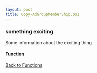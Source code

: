 ```yaml
---
layout: post
title: Copy-AdGroupMemberShip.ps1
---
```


### something exciting

Some information about the exciting thing

#### Function

<script src="https://gist-it.appspot.com/github.com/BanterBoy/scripts-blog/blob/master/PowerShell/functions/activeDirectory/Copy-AdGroupMemberShip.ps1"></script>

<a href="/menu/_pages/functions.html">Back to Functions</a>

